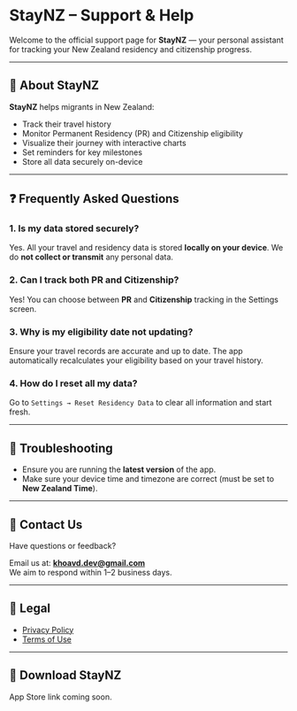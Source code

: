 # StayNZ – Support & Help

Welcome to the official support page for **StayNZ** — your personal assistant for tracking your New Zealand residency and citizenship progress.

---

## 📱 About StayNZ

**StayNZ** helps migrants in New Zealand:

- Track their travel history  
- Monitor Permanent Residency (PR) and Citizenship eligibility  
- Visualize their journey with interactive charts  
- Set reminders for key milestones  
- Store all data securely on-device  

---

## ❓ Frequently Asked Questions

### 1. **Is my data stored securely?**
Yes. All your travel and residency data is stored **locally on your device**. We do **not collect or transmit** any personal data.

### 2. **Can I track both PR and Citizenship?**
Yes! You can choose between **PR** and **Citizenship** tracking in the Settings screen.

### 3. **Why is my eligibility date not updating?**
Ensure your travel records are accurate and up to date. The app automatically recalculates your eligibility based on your travel history.

### 4. **How do I reset all my data?**
Go to `Settings → Reset Residency Data` to clear all information and start fresh.

---

## 🔧 Troubleshooting

- Ensure you are running the **latest version** of the app.
- Make sure your device time and timezone are correct (must be set to **New Zealand Time**).

---

## 📩 Contact Us

Have questions or feedback?

Email us at: **[khoavd.dev@gmail.com](mailto:khoavd.dev@gmail.com)**  
We aim to respond within 1–2 business days.

---

## 📄 Legal

- [Privacy Policy](#)
- [Terms of Use](#)

---

## 🔗 Download StayNZ

App Store link coming soon.
